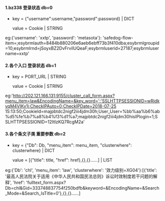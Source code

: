 #### 1.bz338 登录状态 db=0
* key = {"username":username,"password":password} | DICT

  value = Cookie | STRING

eg:{'username': 'xxtp', 'password': 'metasota'}: 'safedog-flow-item=;esybrmlauth=8484b880206e6aeb6ebff73b3f410dba;esybrmlgroupid=10;esybrmlrnd=jSoyxBZ2DvFrvilUQeaF;esybrmluserid=27187;esybrmlusername=xxtp'

#### 2.各个入口 登录状态 db=1
* key = PORT_URL | STRING

  value = Cookie | STRING
  
eg:'http://202.121.166.131:9155/cluster_call_form.aspx?menu_item=law&EncodingName=&key_word=':'SSLHTTPSESSIONID=wRidkvqM4VIKv1j;CheckIPAuto=0;CheckIPDate=2018-07-25 15:13:50;CookieId=majpbtdc2nigf2iii4jdm30h;User_User=%bb%aa%b6%ab%d5%fe%b7%a8%b4%f3%d1%a7;majpbtdc2nigf2iii4jdm30hisIPlogin=1;SSLHTTPSESSIONID=12ItIzKQ7RcgM2a'

#### 3.各个条文子类 重要参数 db=2
* key = {"Db": Db, "menu_item": menu_item, "clusterwhere": clusterwhere} | DICT

  value = [{"title": title, "href": href},{},{}......] | LIST
  
eg:{'Db': 'chl', 'menu_item': 'law', 'clusterwhere': '效力级别=XG04'}:[{'title': '最高人民法院关于适用《中华人民共和国民法总则》诉讼时效制度若干问题的解释', 'href': 'fulltext_form.aspx?Db=chl&Gid=333748837754f250bdfb&keyword=&EncodingName=&Search_Mode=&Search_IsTitle=0'},{},{}......]


